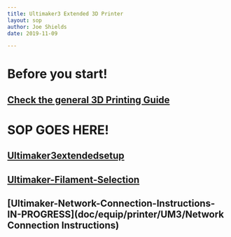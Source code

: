```yaml
---
title: Ultimaker3 Extended 3D Printer
layout: sop
author: Joe Shields
date: 2019-11-09

---
```

# Before you start!
## [Check the general 3D Printing Guide](/doc/equip/printer/3D-Priting-Checklist)


# SOP GOES HERE!

## [Ultimaker3extendedsetup](Ultimaker3extendedsetup)

## [Ultimaker-Filament-Selection](Ultimaker-Filament-Selection)

## [Ultimaker-Network-Connection-Instructions-IN-PROGRESS](doc/equip/printer/UM3/Network Connection Instructions)
